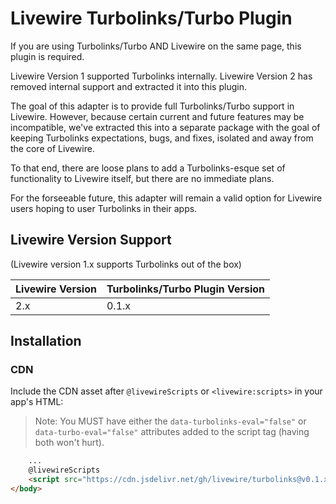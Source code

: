 # Livewire Turbolinks/Turbo Plugin

If you are using Turbolinks/Turbo AND Livewire on the same page, this plugin is required.

Livewire Version 1 supported Turbolinks internally. Livewire Version 2 has removed internal support and extracted it into this plugin.

The goal of this adapter is to provide full Turbolinks/Turbo support in Livewire. However, because certain current and future features may be incompatible, we've extracted this into a separate package with the goal of keeping Turbolinks expectations, bugs, and fixes, isolated and away from the core of Livewire.

To that end, there are loose plans to add a Turbolinks-esque set of functionality to Livewire itself, but there are no immediate plans.

For the forseeable future, this adapter will remain a valid option for Livewire users hoping to user Turbolinks in their apps.

## Livewire Version Support
(Livewire version 1.x supports Turbolinks out of the box)

Livewire Version | Turbolinks/Turbo Plugin Version
--- | ---
2.x | 0.1.x

## Installation
### CDN
Include the CDN asset after `@livewireScripts` or  `<livewire:scripts>` in your app's HTML:

> Note: You MUST have either the `data-turbolinks-eval="false"` or `data-turbo-eval="false"` attributes added to the script tag (having both won't hurt).

```html
    ...
    @livewireScripts
    <script src="https://cdn.jsdelivr.net/gh/livewire/turbolinks@v0.1.x/dist/livewire-turbolinks.js" data-turbolinks-eval="false" data-turbo-eval="false"></script>
</body>
```
